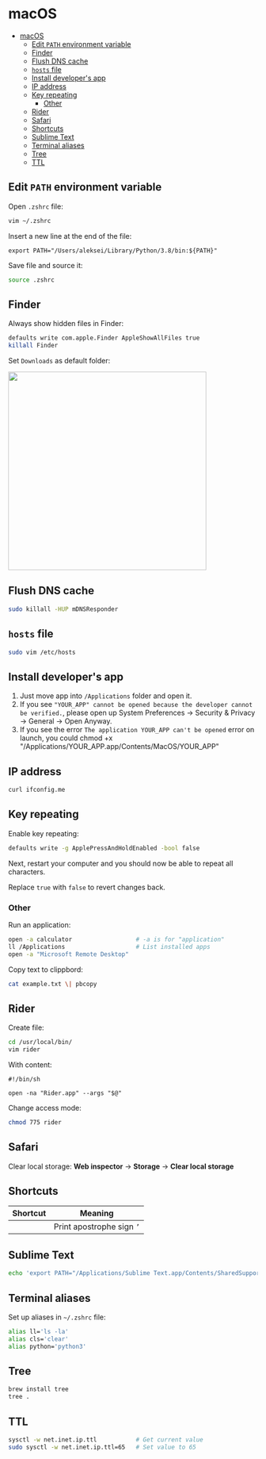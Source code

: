 # macOS

- [macOS](#macos)
  - [Edit `PATH` environment variable](#edit-path-environment-variable)
  - [Finder](#finder)
  - [Flush DNS cache](#flush-dns-cache)
  - [`hosts` file](#hosts-file)
  - [Install developer's app](#install-developers-app)
  - [IP address](#ip-address)
  - [Key repeating](#key-repeating)
    - [Other](#other)
  - [Rider](#rider)
  - [Safari](#safari)
  - [Shortcuts](#shortcuts)
  - [Sublime Text](#sublime-text)
  - [Terminal aliases](#terminal-aliases)
  - [Tree](#tree)
  - [TTL](#ttl)

## Edit `PATH` environment variable

Open `.zshrc` file:

```zsh
vim ~/.zshrc
```

Insert a new line at the end of the file:

```text
export PATH="/Users/aleksei/Library/Python/3.8/bin:${PATH}"
```

Save file and source it:

```zsh
source .zshrc
```

## Finder

Always show hidden files in Finder:

```zsh
defaults write com.apple.Finder AppleShowAllFiles true
killall Finder
```

Set `Downloads` as default folder:

<img src="macosFinder.png" width="400px">

## Flush DNS cache

```zsh
sudo killall -HUP mDNSResponder
```

## `hosts` file

```zsh
sudo vim /etc/hosts
```

## Install developer's app

1. Just move app into `/Applications` folder and open it.
2. If you see `"YOUR_APP" cannot be opened because the developer cannot be verified.`, please open up System Preferences -> Security & Privacy -> General -> Open Anyway.
3. If you see the error `The application YOUR_APP can't be opened` error on launch, you could chmod +x "/Applications/YOUR_APP.app/Contents/MacOS/YOUR_APP"

## IP address

```bash
curl ifconfig.me
```

## Key repeating

Enable key repeating:

```zsh
defaults write -g ApplePressAndHoldEnabled -bool false
```

Next, restart your computer and you should now be able to repeat all characters.

Replace `true` with `false` to revert changes back.

### Other

Run an application:

```sh
open -a calculator                  # -a is for "application"
ll /Applications                    # List installed apps
open -a "Microsoft Remote Desktop"
```

Copy text to clippbord:

```sh
cat example.txt \| pbcopy
```

## Rider

Create file:

```bash
cd /usr/local/bin/
vim rider
```

With content:

```text
#!/bin/sh

open -na "Rider.app" --args "$@"
```

Change access mode:

```bash
chmod 775 rider
```

## Safari

Clear local storage: **Web inspector** → **Storage** → **Clear local storage**

## Shortcuts

| Shortcut | Meaning                   |
| -------- | ------------------------- |
|          | Print apostrophe sign `’` |

## Sublime Text

```bash
echo 'export PATH="/Applications/Sublime Text.app/Contents/SharedSupport/bin:$PATH"' >> ~/.zprofile
```

## Terminal aliases

Set up aliases in `~/.zshrc` file:

```zsh
alias ll='ls -la'
alias cls='clear'
alias python='python3'
```

## Tree

```bash
brew install tree
tree .
```

## TTL

```bash
sysctl -w net.inet.ip.ttl           # Get current value
sudo sysctl -w net.inet.ip.ttl=65   # Set value to 65
```
